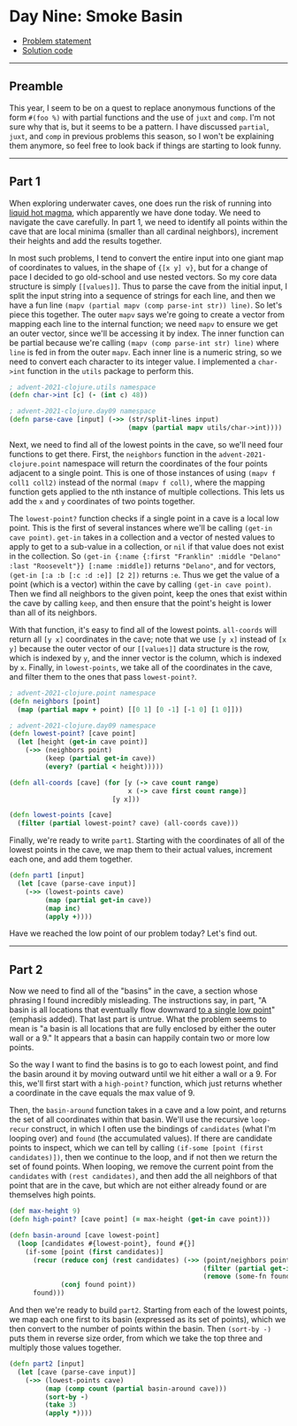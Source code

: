 # Day Nine: Smoke Basin

* [Problem statement](https://adventofcode.com/2021/day/9)
* [Solution code](https://github.com/abyala/advent-2021-clojure/blob/master/src/advent_2021_clojure/day09.clj)

---

## Preamble

This year, I seem to be on a quest to replace anonymous functions of the form `#(foo %)` with partial functions and
the use of `juxt` and `comp`. I'm not sure why that is, but it seems to be a pattern. I have discussed `partial`, 
`juxt`, and `comp` in previous problems this season, so I won't be explaining them anymore, so feel free to look back
if things are starting to look funny.

---

## Part 1

When exploring underwater caves, one does run the risk of running into
[liquid hot magma](https://www.youtube.com/watch?v=UNJU-5vCrJc), which apparently we have done today. We need to
navigate the cave carefully. In part 1, we need to identify all points within the cave that are local minima (smaller
than all cardinal neighbors), increment their heights and add the results together.

In most such problems, I tend to convert the entire input into one giant map of coordinates to values, in the shape of
`{[x y] v}`, but for a change of pace I decided to go old-school and use nested vectors. So my core data structure
is simply `[[values]]`. Thus to parse the cave from the initial input, I split the input string into a sequence of
strings for each line, and then we have a fun line `(mapv (partial mapv (comp parse-int str)) line)`. So let's piece
this together. The outer `mapv` says we're going to create a vector from mapping each line to the internal function;
we need `mapv` to ensure we get an outer vector, since we'll be accessing it by index.  The inner function can be
partial because we're calling `(mapv (comp parse-int str) line)` where `line` is fed in from the outer `mapv`. Each
inner line is a numeric string, so we need to convert each character to its integer value. I implemented a `char->int`
function in the `utils` package to perform this.

```clojure
; advent-2021-clojure.utils namespace
(defn char->int [c] (- (int c) 48))

; advent-2021-clojure.day09 namespace
(defn parse-cave [input] (->> (str/split-lines input)
                              (mapv (partial mapv utils/char->int))))
```

Next, we need to find all of the lowest points in the cave, so we'll need four functions to get there. First, the
`neighbors` function in the `advent-2021-clojure.point` namespace will return the coordinates of the four points
adjacent to a single point. This is one of those instances of using `(mapv f coll1 coll2)` instead of the normal
`(mapv f coll)`, where the mapping function gets applied to the nth instance of multiple collections. This lets us
add the `x` and `y` coordinates of two points together.

The `lowest-point?` function checks if a single point in a cave is a local low point. This is the first of several
instances where we'll be calling `(get-in cave point)`. `get-in` takes in a collection and a vector of nested values
to apply to get to a sub-value in a collection, or `nil` if that value does not exist in the collection.  So
`(get-in {:name {:first "Franklin" :middle "Delano" :last "Roosevelt"}} [:name :middle])` returns `"Delano"`, and for
vectors, `(get-in [:a :b [:c :d :e]] [2 2])` returns `:e`.  Thus we get the value of a point (which is a vector) within
the cave by calling `(get-in cave point)`. Then we find all neighbors to the given point, keep the ones that exist
within the cave by calling `keep`, and then ensure that the point's height is lower than all of its neighbors.

With that function, it's easy to find all of the lowest points. `all-coords` will return all `[y x]` coordinates in
the cave; note that we use `[y x]` instead of `[x y]` because the outer vector of our `[[values]]` data structure is
the row, which is indexed by `y`, and the inner vector is the column, which is indexed by `x`. Finally, in
`lowest-points`, we take all of the coordinates in the cave, and filter them to the ones that pass `lowest-point?`.

```clojure
; advent-2021-clojure.point namespace
(defn neighbors [point]
  (map (partial mapv + point) [[0 1] [0 -1] [-1 0] [1 0]]))

; advent-2021-clojure.day09 namespace
(defn lowest-point? [cave point]
  (let [height (get-in cave point)]
    (->> (neighbors point)
         (keep (partial get-in cave))
         (every? (partial < height)))))

(defn all-coords [cave] (for [y (-> cave count range)
                              x (-> cave first count range)]
                          [y x]))

(defn lowest-points [cave]
  (filter (partial lowest-point? cave) (all-coords cave)))
```

Finally, we're ready to write `part1`. Starting with the coordinates of all of the lowest points in the cave, we map
them to their actual values, increment each one, and add them together.

```clojure
(defn part1 [input]
  (let [cave (parse-cave input)]
    (->> (lowest-points cave)
         (map (partial get-in cave))
         (map inc)
         (apply +))))
```

Have we reached the low point of our problem today?  Let's find out.

---

## Part 2

Now we need to find all of the "basins" in the cave, a section whose phrasing I found incredibly misleading. The
instructions say, in part, "A basin is all locations that eventually flow downward <u>to a single low point</u>"
(emphasis added). That last part is untrue. What the problem seems to mean is "a basin is all locations that are 
fully enclosed by either the outer wall or a 9." It appears that a basin can happily contain two or more low points.

So the way I want to find the basins is to go to each lowest point, and find the basin around it by moving outward
until we hit either a wall or a 9. For this, we'll first start with a `high-point?` function, which just returns
whether a coordinate in the cave equals the max value of 9.

Then, the `basin-around` function takes in a cave and a low point, and returns the set of all coordinates within that
basin. We'll use the recursive `loop-recur` construct, in which I often use the bindings of `candidates` (what I'm
looping over) and `found` (the accumulated values). If there are candidate points to inspect, which we can tell by
calling `(if-some [point (first candidates)])`, then we continue to the loop, and if not then we return the set of
found points. When looping, we remove the current point from the `candidates` with `(rest candidates)`, and then add
the all neighbors of that point that are in the cave, but which are not either already found or are themselves high
points.

```clojure
(def max-height 9)
(defn high-point? [cave point] (= max-height (get-in cave point)))

(defn basin-around [cave lowest-point]
  (loop [candidates #{lowest-point}, found #{}]
    (if-some [point (first candidates)]
      (recur (reduce conj (rest candidates) (->> (point/neighbors point)
                                                 (filter (partial get-in cave))
                                                 (remove (some-fn found (partial high-point? cave)))))
             (conj found point))
      found)))
```

And then we're ready to build `part2`.  Starting from each of the lowest points, we map each one first to its basin
(expressed as its set of points), which we then convert to the number of points within the basin. Then
`(sort-by -)` puts them in reverse size order, from which we take the top three and multiply those values together.

```clojure
(defn part2 [input]
  (let [cave (parse-cave input)]
    (->> (lowest-points cave)
         (map (comp count (partial basin-around cave)))
         (sort-by -)
         (take 3)
         (apply *))))
```